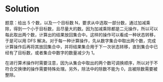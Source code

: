 # Solution

题意：给出 5 个数，以及一个目标数 N，要求从中选取一部分数，通过加减乘除，得到一个小于目标数，且尽量大的数。因为加减乘除都是二元操作，所以可以每此取出两个数，计算出的结果放回集合中。这样的操作可以看成一种状态转移，于是可以用 DFS 解决。对于每一种计算操作，先从数字集合中取出两个数，完成计算操作后再将其放回集合中，并将结果集合用于下一次状态转移，直到集合中已经有了目标数，或者集合中数字的数量减少为 1。

在进行算术操作时需要注意，因为从集合中取出的两个数可调换顺序，所以对于不符合交换律的操作需要特殊处理。另外，除法中的除数不能为 0，且被除数需要被整除。
